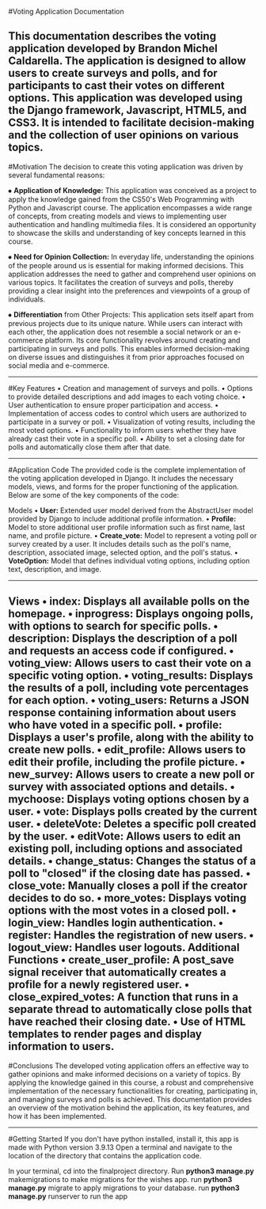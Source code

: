 #Voting Application Documentation

This documentation describes the voting application developed by Brandon Michel Caldarella. The application is designed to allow users to create surveys and polls, and for participants to cast their votes on different options. This application was developed using the Django framework, Javascript, HTML5, and CSS3. It is intended to facilitate decision-making and the collection of user opinions on various topics.
--------------
#Motivation
The decision to create this voting application was driven by several fundamental reasons:

⦁ **Application of Knowledge:** This application was conceived as a project to apply the knowledge gained from the CS50's Web Programming with Python and Javascript course. The application encompasses a wide range of concepts, from creating models and views to implementing user authentication and handling multimedia files. It is considered an opportunity to showcase the skills and understanding of key concepts learned in this course.

⦁ **Need for Opinion Collection:** In everyday life, understanding the opinions of the people around us is essential for making informed decisions. This application addresses the need to gather and comprehend user opinions on various topics. It facilitates the creation of surveys and polls, thereby providing a clear insight into the preferences and viewpoints of a group of individuals.

⦁ **Differentiation** from Other Projects: This application sets itself apart from previous projects due to its unique nature. While users can interact with each other, the application does not resemble a social network or an e-commerce platform. Its core functionality revolves around creating and participating in surveys and polls. This enables informed decision-making on diverse issues and distinguishes it from prior approaches focused on social media and e-commerce.

------------
#Key Features
• Creation and management of surveys and polls.
• Options to provide detailed descriptions and add images to each voting choice.
• User authentication to ensure proper participation and access.
• Implementation of access codes to control which users are authorized to participate in a survey or poll.
• Visualization of voting results, including the most voted options.
• Functionality to inform users whether they have already cast their vote in a specific poll.
• Ability to set a closing date for polls and automatically close them after that date.

---------------
#Application Code
The provided code is the complete implementation of the voting application developed in Django. It includes the necessary models, views, and forms for the proper functioning of the application. Below are some of the key components of the code:

Models
• **User:** Extended user model derived from the AbstractUser model provided by Django to include additional profile information.
• **Profile:** Model to store additional user profile information such as first name, last name, and profile picture.
• **Create_vote:** Model to represent a voting poll or survey created by a user. It includes details such as the poll's name, description, associated image, selected option, and the poll's status.
• **VoteOption:** Model that defines individual voting options, including option text, description, and image.

-------------
Views
• **index:** Displays all available polls on the homepage.
• inprogress: Displays ongoing polls, with options to search for specific polls.
• **description:** Displays the description of a poll and requests an access code if configured.
• **voting_view:** Allows users to cast their vote on a specific voting option.
• **voting_results:** Displays the results of a poll, including vote percentages for each option.
• **voting_users:** Returns a JSON response containing information about users who have voted in a specific poll.
• **profile:** Displays a user's profile, along with the ability to create new polls.
• **edit_profile:** Allows users to edit their profile, including the profile picture.
• **new_survey:** Allows users to create a new poll or survey with associated options and details.
• **mychoose:** Displays voting options chosen by a user.
• **vote:** Displays polls created by the current user.
• **deleteVote:** Deletes a specific poll created by the user.
• **editVote:** Allows users to edit an existing poll, including options and associated details.
• **change_status:** Changes the status of a poll to "closed" if the closing date has passed.
• **close_vote:** Manually closes a poll if the creator decides to do so.
• **more_votes:** Displays voting options with the most votes in a closed poll.
• l**ogin_view:** Handles login authentication.
• **register:** Handles the registration of new users.
• **logout_view:** Handles user logouts.
Additional Functions
• **create_user_profile:** A post_save signal receiver that automatically creates a profile for a newly registered user.
• **close_expired_votes:** A function that runs in a separate thread to automatically close polls that have reached their closing date.
• Use of HTML templates to render pages and display information to users.
---------------
#Conclusions
The developed voting application offers an effective way to gather opinions and make informed decisions on a variety of topics. By applying the knowledge gained in this course, a robust and comprehensive implementation of the necessary functionalities for creating, participating in, and managing surveys and polls is achieved. This documentation provides an overview of the motivation behind the application, its key features, and how it has been implemented.

----------
#Getting Started
If you don't have python installed, install it, this app is made with Python version 3.9.13
Open a terminal and navigate to the location of the directory that contains the application code.

In your terminal, cd into the finalproject directory.
Run **python3 manage.py** makemigrations  to make migrations for the wishes app.
run **python3 manage.py** migrate to apply migrations to your database.
run **python3 manage.py** runserver to run the app




